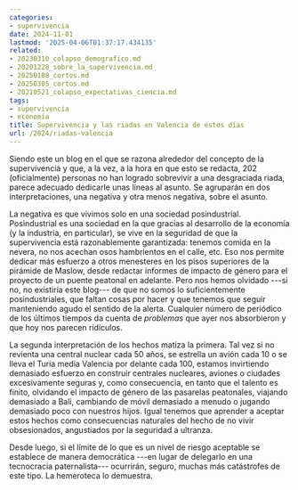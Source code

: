 ```yaml
---
categories:
- supervivencia
date: 2024-11-01
lastmod: '2025-04-06T01:37:17.434135'
related:
- 20230310_colapso_demografico.md
- 20201228_sobre_la_supervivencia.md
- 20250108_cortos.md
- 20250305_cortos.md
- 20210521_colapso_expectativas_ciencia.md
tags:
- supervivencia
- economía
title: Supervivencia y las riadas en Valencia de estos días
url: /2024/riadas-valencia
---
```


Siendo este un blog en el que se razona alrededor del concepto de la supervivencia y que, a la vez, a la hora en que esto se redacta, 202 (oficialmente) personas no han logrado sobrevivir a una desgraciada riada, parece adecuado dedicarle unas líneas al asunto. Se agruparán en dos interpretaciones, una negativa y otra menos negativa, sobre el asunto.

La negativa es que vivimos solo en una sociedad posindustrial. Posindustrial es una sociedad en la que gracias al desarrollo de la economía (y la industria, en particular), se vive en la seguridad de que la supervivencia está razonablemente garantizada: tenemos comida en la nevera, no nos acechan osos hambrientos en el calle, etc. Eso nos permite dedicar más esfuerzo a otros menesteres en los pisos superiores de la pirámide de Maslow, desde redactar informes de impacto de género para el proyecto de un puente peatonal en adelante. Pero nos hemos olvidado ---si no, no existiría este blog--- de que no somos lo suficientemente posindustriales, que faltan cosas por hacer y que tenemos que seguir manteniendo agudo el sentido de la alerta. Cualquier número de periódico de los últimos tiempos da cuenta de _problemas_ que ayer nos absorbieron y que hoy nos parecen ridículos.

La segunda interpretación de los hechos matiza la primera. Tal vez si no revienta una central nuclear cada 50 años, se estrella un avión cada 10 o se lleva el Turia media Valencia por delante cada 100, estamos invirtiendo demasiado esfuerzo en construir centrales nucleares, aviones o ciudades excesivamente seguras y, como consecuencia, en tanto que el talento es finito, olvidando el impacto de género de las pasarelas peatonales, viajando demasiado a Bali, cambiando de móvil demasiado a menudo o jugando demasiado poco con nuestros hijos. Igual tenemos que aprender a aceptar estos hechos como consecuencias naturales del hecho de no vivir obsesionados, angustiados por la seguridad a ultranza.

Desde luego, si el límite de lo que es un nivel de riesgo aceptable se establece de manera democrática ---en lugar de delegarlo en una tecnocracia paternalista--- ocurrirán, seguro, muchas más catástrofes de este tipo. La hemeroteca lo demuestra.